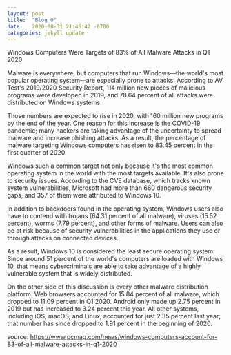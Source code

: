 ```yaml
---
layout: post
title:  "Blog_0"
date:   2020-08-31 21:46:42 -0700
categories: jekyll update
---
```



Windows Computers Were Targets of 83% of All Malware Attacks in Q1 2020

Malware is everywhere, but computers that run Windows—the world's most popular operating system—are especially prone to attacks. According to AV Test's 2019/2020 Security Report, 114 million new pieces of malicious programs were developed in 2019, and 78.64 percent of all attacks were distributed on Windows systems.

Those numbers are expected to rise in 2020, with 160 million new programs by the end of the year. One reason for this increase is the COVID-19 pandemic; many hackers are taking advantage of the uncertainty to spread malware and increase phishing attacks. As a result, the percentage of malware targeting Windows computers has risen to 83.45 percent in the first quarter of 2020.

Windows such a common target not only because it's the most common operating system in the world with the most targets available: It's also prone to security issues. According to the CVE database, which tracks known system vulnerabilities, Microsoft had more than 660 dangerous security gaps, and 357 of them were attributed to Windows 10.

In addition to backdoors found in the operating system, Windows users also have to contend with trojans (64.31 percent of all malware), viruses (15.52 percent), worms (7.79 percent), and other forms of malware. Users can also be at risk because of security vulnerabilities in the applications they use or through attacks on connected devices.

As a result, Windows 10 is considered the least secure operating system. Since around 51 percent of the world's computers are loaded with Windows 10, that means cybercriminals are able to take advantage of a highly vulnerable system that is widely distributed.

On the other side of this discussion is every other malware distribution platform. Web browsers accounted for 15.84 percent of all malware, which dropped to 11.09 percent in Q1 2020. Android only made up 2.75 percent in 2019 but has increased to 3.24 percent this year. All other systems, including iOS, macOS, and Linux, accounted for just 2.35 percent last year; that number has since dropped to 1.91 percent in the beginning of 2020.

source:
https://www.pcmag.com/news/windows-computers-account-for-83-of-all-malware-attacks-in-q1-2020
